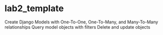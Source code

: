 # lab2_template
Create Django Models with One-To-One, One-To-Many, and Many-To-Many relationships  Query model objects with filters  Delete and update objects
